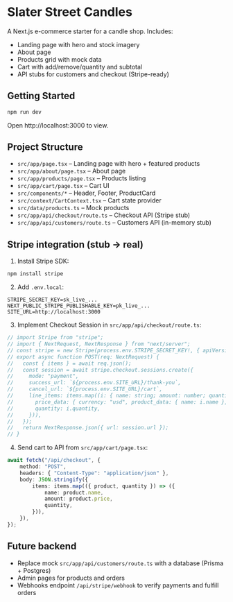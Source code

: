 # Slater Street Candles

A Next.js e-commerce starter for a candle shop. Includes:

- Landing page with hero and stock imagery
- About page
- Products grid with mock data
- Cart with add/remove/quantity and subtotal
- API stubs for customers and checkout (Stripe-ready)

## Getting Started

```bash
npm run dev
```

Open http://localhost:3000 to view.

## Project Structure

- `src/app/page.tsx` – Landing page with hero + featured products
- `src/app/about/page.tsx` – About page
- `src/app/products/page.tsx` – Products listing
- `src/app/cart/page.tsx` – Cart UI
- `src/components/*` – Header, Footer, ProductCard
- `src/context/CartContext.tsx` – Cart state provider
- `src/data/products.ts` – Mock products
- `src/app/api/checkout/route.ts` – Checkout API (Stripe stub)
- `src/app/api/customers/route.ts` – Customers API (in-memory stub)

## Stripe integration (stub -> real)

1) Install Stripe SDK:

```bash
npm install stripe
```

2) Add `.env.local`:

```
STRIPE_SECRET_KEY=sk_live_...
NEXT_PUBLIC_STRIPE_PUBLISHABLE_KEY=pk_live_...
SITE_URL=http://localhost:3000
```

3) Implement Checkout Session in `src/app/api/checkout/route.ts`:

```ts
// import Stripe from "stripe";
// import { NextRequest, NextResponse } from "next/server";
// const stripe = new Stripe(process.env.STRIPE_SECRET_KEY!, { apiVersion: "2025-04-30" });
// export async function POST(req: NextRequest) {
//   const { items } = await req.json();
//   const session = await stripe.checkout.sessions.create({
//     mode: "payment",
//     success_url: `${process.env.SITE_URL}/thank-you`,
//     cancel_url: `${process.env.SITE_URL}/cart`,
//     line_items: items.map((i: { name: string; amount: number; quantity: number }) => ({
//       price_data: { currency: "usd", product_data: { name: i.name }, unit_amount: i.amount },
//       quantity: i.quantity,
//     })),
//   });
//   return NextResponse.json({ url: session.url });
// }
```

4) Send cart to API from `src/app/cart/page.tsx`:

```ts
await fetch("/api/checkout", {
	method: "POST",
	headers: { "Content-Type": "application/json" },
	body: JSON.stringify({
		items: items.map(({ product, quantity }) => ({
			name: product.name,
			amount: product.price,
			quantity,
		})),
	}),
});
```

## Future backend

- Replace mock `src/app/api/customers/route.ts` with a database (Prisma + Postgres)
- Admin pages for products and orders
- Webhooks endpoint `/api/stripe/webhook` to verify payments and fulfill orders
